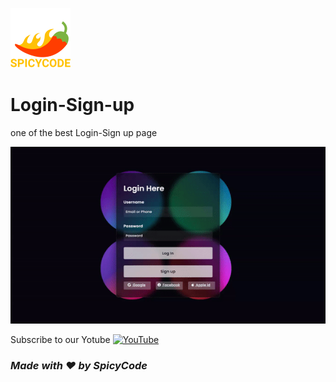 ![Watch Me][def]
# Login-Sign-up
one of the best Login-Sign up page

<a href="https://dsc.gg/Spicycode"><img src="https://github.com/Spicy1Code/Login-Sign-up/blob/main/img/ezgif.com-video-to-gif%20(1).gif" alt="SPICYCODE Developer" width="1000"></a>

Subscribe to our Yotube [![YouTube](https://img.shields.io/badge/YouTube-%23FF0000.svg?logo=YouTube&logoColor=white)](https://youtube.com/@ITz-Zekky) 

### *Made with ❤️ by SpicyCode*

[def]: ./img/icons8-chili-pepper-96.png
